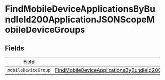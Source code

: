 # FindMobileDeviceApplicationsByBundleId200ApplicationJSONScopeMobileDeviceGroups


## Fields

| Field                                                                                                                                                                                                                           | Type                                                                                                                                                                                                                            | Required                                                                                                                                                                                                                        | Description                                                                                                                                                                                                                     |
| ------------------------------------------------------------------------------------------------------------------------------------------------------------------------------------------------------------------------------- | ------------------------------------------------------------------------------------------------------------------------------------------------------------------------------------------------------------------------------- | ------------------------------------------------------------------------------------------------------------------------------------------------------------------------------------------------------------------------------- | ------------------------------------------------------------------------------------------------------------------------------------------------------------------------------------------------------------------------------- |
| `mobileDeviceGroup`                                                                                                                                                                                                             | [FindMobileDeviceApplicationsByBundleId200ApplicationJSONScopeMobileDeviceGroupsMobileDeviceGroup](../../models/operations/findmobiledeviceapplicationsbybundleid200applicationjsonscopemobiledevicegroupsmobiledevicegroup.md) | :heavy_minus_sign:                                                                                                                                                                                                              | N/A                                                                                                                                                                                                                             |